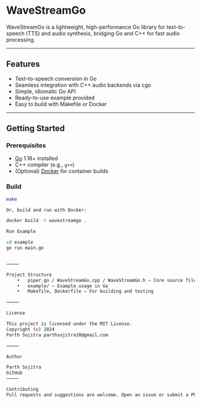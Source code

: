 # WaveStreamGo

WaveStreamGo is a lightweight, high-performance Go library for text-to-speech (TTS) and audio synthesis, bridging Go and C++ for fast audio processing.

---

## Features

- Text-to-speech conversion in Go
- Seamless integration with C++ audio backends via cgo
- Simple, idiomatic Go API
- Ready-to-use example provided
- Easy to build with Makefile or Docker

---

## Getting Started

### Prerequisites

- [Go](https://golang.org/dl/) 1.18+ installed
- C++ compiler (e.g., `g++`)
- (Optional) [Docker](https://www.docker.com/) for container builds

### Build

```bash
make

Or, build and run with Docker:

docker build -t wavestreamgo .

Run Example

cd example
go run main.go


⸻

Project Structure
	•	piper.go / WaveStreamGo.cpp / WaveStreamGo.h — Core source files
	•	example/ — Example usage in Go
	•	Makefile, Dockerfile — For building and testing

⸻

License

This project is licensed under the MIT License.
Copyright (c) 2024
Parth Sojitra parthsojitra10@gmail.com

⸻

Author

Parth Sojitra
GitHub
⸻

Contributing
Pull requests and suggestions are welcome. Open an issue or submit a PR!

